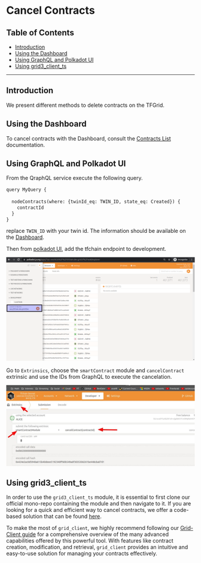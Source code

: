 <h1> Cancel Contracts </h1>

<h2>Table of Contents </h2>

- [Introduction](#introduction)
- [Using the Dashboard](#using-the-dashboard)
- [Using GraphQL and Polkadot UI](#using-graphql-and-polkadot-ui)
- [Using grid3\_client\_ts](#using-grid3_client_ts)

***

## Introduction

We present different methods to delete contracts on the TFGrid.

## Using the Dashboard

To cancel contracts with the Dashboard, consult the [Contracts List](../../dashboard/deploy/your_contracts.md) documentation.

## Using GraphQL and Polkadot UI

From the QraphQL service execute the following query.

```
query MyQuery {

  nodeContracts(where: {twinId_eq: TWIN_ID, state_eq: Created}) {
    contractId
  }
}

```

replace `TWIN_ID` with your twin id. The information should be available on the [Dashboard](../../dashboard/dashboard.md).

Then from [polkadot UI](https://polkadot.js.org/apps/), add the tfchain endpoint to development.

![](img/polka_web_add_development_url.png)

Go to `Extrinsics`, choose the `smartContract` module and `cancelContract` extrinsic and use the IDs from GraphQL to execute the cancelation.

![](img/polka_web_cancel_contracts.jpg)

## Using grid3_client_ts

In order to use the `grid3_client_ts` module, it is essential to first clone our official mono-repo containing the module and then navigate to it. If you are looking for a quick and efficient way to cancel contracts, we offer a code-based solution that can be found [here](https://github.com/threefoldtech/tfgrid-sdk-ts/blob/development/packages/grid_client/scripts/delete_all_contracts.ts).

To make the most of `grid_client`, we highly recommend following our [Grid-Client guide](https://github.com/threefoldtech/tfgrid-sdk-ts/blob/development/packages/grid_client/README.md) for a comprehensive overview of the many advanced capabilities offered by this powerful tool. With features like contract creation, modification, and retrieval, `grid_client` provides an intuitive and easy-to-use solution for managing your contracts effectively.

